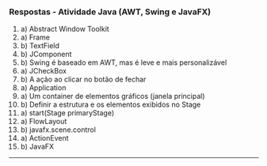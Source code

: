 ### Respostas - Atividade Java (AWT, Swing e JavaFX)

1. a) Abstract Window Toolkit
2. a) Frame
3. b) TextField
4. b) JComponent
5. b) Swing é baseado em AWT, mas é leve e mais personalizável
6. a) JCheckBox
7. b) A ação ao clicar no botão de fechar
8. a) Application
9. a) Um container de elementos gráficos (janela principal)
10. b) Definir a estrutura e os elementos exibidos no Stage
11. a) start(Stage primaryStage)
12. a) FlowLayout
13. b) javafx.scene.control
14. a) ActionEvent
15. b) JavaFX

---
